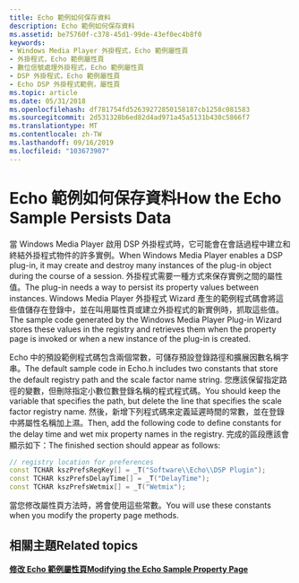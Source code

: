 ```yaml
---
title: Echo 範例如何保存資料
description: Echo 範例如何保存資料
ms.assetid: be75760f-c378-45d1-99de-43ef0ec4b8f0
keywords:
- Windows Media Player 外掛程式，Echo 範例屬性頁
- 外掛程式，Echo 範例屬性頁
- 數位信號處理外掛程式，Echo 範例屬性頁
- DSP 外掛程式，Echo 範例屬性頁
- Echo DSP 外掛程式範例，屬性頁
ms.topic: article
ms.date: 05/31/2018
ms.openlocfilehash: df781754fd52639272850158187cb1258c081583
ms.sourcegitcommit: 2d531328b6ed82d4ad971a45a5131b430c5866f7
ms.translationtype: MT
ms.contentlocale: zh-TW
ms.lasthandoff: 09/16/2019
ms.locfileid: "103673907"
---
```

# <a name="how-the-echo-sample-persists-data"></a><span data-ttu-id="fecd5-108">Echo 範例如何保存資料</span><span class="sxs-lookup"><span data-stu-id="fecd5-108">How the Echo Sample Persists Data</span></span>

<span data-ttu-id="fecd5-109">當 Windows Media Player 啟用 DSP 外掛程式時，它可能會在會話過程中建立和終結外掛程式物件的許多實例。</span><span class="sxs-lookup"><span data-stu-id="fecd5-109">When Windows Media Player enables a DSP plug-in, it may create and destroy many instances of the plug-in object during the course of a session.</span></span> <span data-ttu-id="fecd5-110">外掛程式需要一種方式來保存實例之間的屬性值。</span><span class="sxs-lookup"><span data-stu-id="fecd5-110">The plug-in needs a way to persist its property values between instances.</span></span> <span data-ttu-id="fecd5-111">Windows Media Player 外掛程式 Wizard 產生的範例程式碼會將這些值儲存在登錄中，並在叫用屬性頁或建立外掛程式的新實例時，抓取這些值。</span><span class="sxs-lookup"><span data-stu-id="fecd5-111">The sample code generated by the Windows Media Player Plug-in Wizard stores these values in the registry and retrieves them when the property page is invoked or when a new instance of the plug-in is created.</span></span>

<span data-ttu-id="fecd5-112">Echo 中的預設範例程式碼包含兩個常數，可儲存預設登錄路徑和擴展因數名稱字串。</span><span class="sxs-lookup"><span data-stu-id="fecd5-112">The default sample code in Echo.h includes two constants that store the default registry path and the scale factor name string.</span></span> <span data-ttu-id="fecd5-113">您應該保留指定路徑的變數，但刪除指定小數位數登錄名稱的程式程式碼。</span><span class="sxs-lookup"><span data-stu-id="fecd5-113">You should keep the variable that specifies the path, but delete the line that specifies the scale factor registry name.</span></span> <span data-ttu-id="fecd5-114">然後，新增下列程式碼來定義延遲時間的常數，並在登錄中將屬性名稱加上濕。</span><span class="sxs-lookup"><span data-stu-id="fecd5-114">Then, add the following code to define constants for the delay time and wet mix property names in the registry.</span></span> <span data-ttu-id="fecd5-115">完成的區段應該會顯示如下：</span><span class="sxs-lookup"><span data-stu-id="fecd5-115">The finished section should appear as follows:</span></span>


```C++
// registry location for preferences
const TCHAR kszPrefsRegKey[] = _T("Software\\Echo\\DSP Plugin");
const TCHAR kszPrefsDelayTime[] = _T("DelayTime");
const TCHAR kszPrefsWetmix[] = _T("Wetmix");

```



<span data-ttu-id="fecd5-116">當您修改屬性頁方法時，將會使用這些常數。</span><span class="sxs-lookup"><span data-stu-id="fecd5-116">You will use these constants when you modify the property page methods.</span></span>

## <a name="related-topics"></a><span data-ttu-id="fecd5-117">相關主題</span><span class="sxs-lookup"><span data-stu-id="fecd5-117">Related topics</span></span>

<dl> <dt>

[<span data-ttu-id="fecd5-118">**修改 Echo 範例屬性頁**</span><span class="sxs-lookup"><span data-stu-id="fecd5-118">**Modifying the Echo Sample Property Page**</span></span>](modifying-the-echo-sample-property-page.md)
</dt> </dl>

 

 




